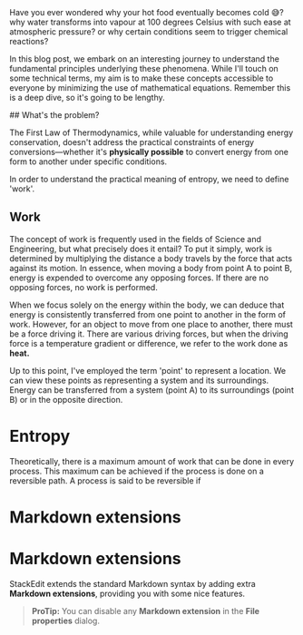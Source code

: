 <section>
Have you ever wondered why your hot food eventually becomes cold 😅? why water transforms into vapour at 100 degrees Celsius with such ease at atmospheric pressure? or why certain conditions seem to trigger chemical reactions?

In this blog post, we embark on an interesting journey to understand the fundamental principles underlying these phenomena. While I'll touch on some technical terms, my aim is to make these concepts accessible to everyone by minimizing the use of mathematical equations. Remember this is a deep dive, so it's going to be lengthy.

</section>

<section className = 'info'>
    ## What's the problem?

The First Law of Thermodynamics, while valuable for understanding energy conservation, doesn't address the practical constraints of energy conversions—whether it's **physically possible** to convert energy from one form to another under specific conditions.

In order to understand the practical meaning of entropy, we need to define 'work'.

</section>

## Work

The concept of work is frequently used in the fields of Science and Engineering, but what precisely does it entail? To put it simply, work is determined by multiplying the distance a body travels by the force that acts against its motion. In essence, when moving a body from point A to point B, energy is expended to overcome any opposing forces. If there are no opposing forces, no work is performed.

When we focus solely on the energy within the body, we can deduce that energy is consistently transferred from one point to another in the form of work. However, for an object to move from one place to another, there must be a force driving it. There are various driving forces, but when the driving force is a temperature gradient or difference, we refer to the work done as **heat.**

<div className = 'info' >
Up to this point, I've employed the term 'point' to represent a location. We can view these points as representing a system and its surroundings. Energy can be transferred from a system (point A) to its surroundings (point B) or in the opposite direction.
</div>

# Entropy

Theoretically, there is a maximum amount of work that can be done in every process. This maximum can be achieved if the process is done on a reversible path. A process is said to be reversible if

# Markdown extensions

# Markdown extensions

StackEdit extends the standard Markdown syntax by adding extra **Markdown extensions**, providing you with some nice features.

> **ProTip:** You can disable any **Markdown extension** in the **File properties** dialog.
